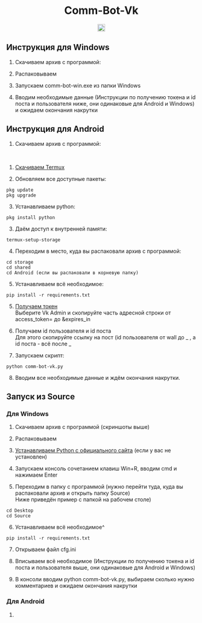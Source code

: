<h1 align="center">Comm-Bot-Vk</h1>

<p align="center">
<a href="https://github.com/blackcatprog/folder_icons/blob/main/LICENSE"><img alt="LICENSE" src="https://img.shields.io/github/license/tjackenpacken/taskbar-groups?style=for-the-badge" height="20"/></a> 
</p>

## Инструкция для Windows

1) Скачиваем архив с программой:

2) Распаковываем

3) Запускаем comm-bot-win.exe из папки Windows

4) Вводим необходимые данные (Инструкции по получению токена и id поста и пользователя ниже, они одинаковые для Android и Windows) и ожидаем окончания накрутки

## Инструкция для Android

1) Скачиваем архив с программой:

![<img src="img/1.jpg" width=120>](img/1.jpg)
![<img src="img/2.jpg" width=120>](img/2.jpg)
![<img src="img/3.jpg" width=120>](img/3.jpg)
![<img src="img/4.jpg" width=120>](img/4.jpg)

1) [Скачиваем Termux](https://play.google.com/store/apps/details?id=com.termux "Скачать Termux")

2) Обновляем все доступные пакеты:

```
pkg update
pkg upgrade
```

3) Устанавливаем python:

```
pkg install python
```

3) Даём доступ к внутренней памяти:

```
termux-setup-storage
```

4) Переходим в место, куда вы распаковали архив с программой:

```
cd storage
cd shared
cd Android (если вы распаковали в корневую папку)
```

5) Устанавливаем всё необходимое:

```
pip install -r requirements.txt
```

5) [Получаем токен](https://vkhost.github.io "Получить токен")<br>Выберите Vk Admin и скопируйте часть адресной строки от access_token= до &expires_in

6) Получаем id пользователя и id поста<br>Для этого скопируйте ссылку на пост (id пользователя от wall до _ , а id поста - всё после _

7) Запускаем скрипт:

```
python comm-bot-vk.py
```

8) Вводим все необходимые данные и ждём окончания накрутки.

## Запуск из Source

### Для Windows

1) Скачиваем архив с программой (скриншоты выше)

2) Распаковываем

3) [Устанавливаем Python с официального сайта](https://python.org "Установить Python") (если у вас не установлен)

4) Запускаем консоль сочетанием клавиш Win+R, вводим cmd и нажимаем Enter

5) Переходим в папку с программой (нужно перейти туда, куда вы распаковали архив и открыть папку Source)<br>Ниже приведён пример с папкой на рабочем столе)

```
cd Desktop
cd Source
```

6)  Устанавливаем всё необходимое^

```
pip install -r requirements.txt
```

7) Открываем файл cfg.ini

8) Вписываем всё необходимое (Инструкции по получению токена и id поста и пользователя выше, они одинаковые для Android и Windows)

9) В консоли вводим python comm-bot-vk.py, выбираем сколько нужно комментариев и ожидаем окончания накрутки

###  Для Android

1) 
